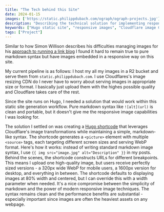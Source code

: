 ```yaml
---
title: "The Tech behind this Site"
date: 2024-01-15
images: ['https://static.philippdubach.com/ograph/ograph-projects.jpg']
description: "Describing the technical solution for implementing responsive images in Hugo static sites using Cloudflare's image CDN and custom shortcodes, maintaining clean markdown-like syntax while delivering optimized WebP images across different screen sizes."
keywords: ["Hugo static site", "responsive images", "Cloudflare image CDN", "Hugo shortcode", "WebP optimization", "image resizing", "R2 bucket", "static site generation", "markdown syntax", "picture element", "image transformations", "mobile optimization", "web performance"]
tags: ["Project"]
---
```


Similar to how Simon Willison describes his difficulties managing images for his [approach to running a link blog](https://simonwillison.net/2024/Dec/22/link-blog/) I found it hard to remain true to pure markdown syntax but have images embedded in a responsive way on this site.

My current pipeline is as follows: I host my all my images in a R2 bucket and serve them from ```static.philippdubach.com```. I use Cloudflares's image resizing CDN do I never have to worry about serving images in appropriate size or format. I basically just upload them with the highes possible quality and Cloudflare takes care of the rest.

Since the site runs on Hugo, I needed a solution that would work within this static site generation workflow. Pure markdown syntax like ```![alt](url)``` is clean and portable, but it doesn't give me the responsive image capabilities I was looking for.

The solution I settled on was creating a [Hugo shortcode](https://gist.github.com/philippdubach/167189c7090c6813c5110c467cb5ebe9) that leverages Cloudflare's image transformations while maintaining a simple, markdown-like syntax. 
The shortcode generates a ```<picture>``` element with multiple ```<source>``` tags, each targeting different screen sizes and serving WebP format. Here's how it works: instead of writing standard markdown image syntax, I use ```{{ img src="image.jpg" alt="Description" }}``` in my posts. Behind the scenes, the shortcode constructs URLs for different breakpoints. This means I upload one high-quality image, but users receive perfectly sized versions - a 320px wide WebP for mobile users, a 1600px version for desktop, and everything in between. The shortcode defaults to displaying images at 80% width and centered, but I can override this with a width parameter when needed. It's a nice compromise between the simplicity of markdown and the power of modern responsive image techniques. The syntax remains clean and the performance benefits are substantial - especially important since images are often the heaviest assets on any webpage.

